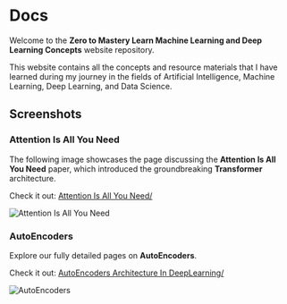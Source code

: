 # Docs

Welcome to the **Zero to Mastery Learn Machine Learning and Deep Learning Concepts** website repository.

This website contains all the concepts and resource materials that I have learned during my journey in the fields of Artificial Intelligence, Machine Learning, Deep Learning, and Data Science.

## Screenshots

### Attention Is All You Need

The following image showcases the page discussing the **Attention Is All You Need** paper, which introduced the groundbreaking **Transformer** architecture.

Check it out: [Attention Is All You Need/](https://jamormoussa.github.io/docs/llms/Attention%20Is%20All%20You%20Need/)

![Attention Is All You Need](https://raw.githubusercontent.com/jamormoussa/docs/dev/docs/images/att_paper.png)

### AutoEncoders

Explore our fully detailed pages on **AutoEncoders**.

Check it out: [AutoEncoders Architecture In DeepLearning/](https://jamormoussa.github.io/docs/deep_learning/auto_encoders/AutoEncoders-Architecture-In-DeepLearning/)

![AutoEncoders](https://raw.githubusercontent.com/jamormoussa/docs/dev/docs/images/auto_encoders.png)
